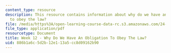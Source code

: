 ```yaml
---
content_type: resource
description: This resource contains information about why do we have an obligation
  to obey the law?
file: /media/https%3A/open-learning-course-data-rc.s3.amazonaws.com/24-04j-justice-spring-2012/886b1a6c5d2b12e113a5cc8d09162b90_MIT24_04JS12_Week12.pdf
file_type: application/pdf
resourcetype: Document
title: Week 12 - Why Do We Have An Obligation To Obey The Law?
uid: 886b1a6c-5d2b-12e1-13a5-cc8d09162b90
---
```


